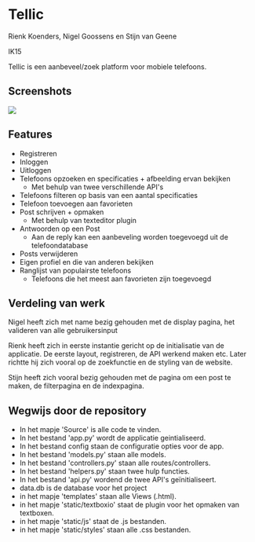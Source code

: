 # Tellic

<p>Rienk Koenders, Nigel Goossens en Stijn van Geene<br /></p>
<p>IK15</p>
<p>Tellic is een aanbeveel/zoek platform voor mobiele telefoons.</p>
<h2> Screenshots</h2>
<img src="https://i.imgur.com/otmxWY1.png"/>
<br>
<h2>Features</h2>
<ul>
  <li>Registreren</li>
  <li>Inloggen</li>
  <li>Uitloggen</li>
  <li>Telefoons opzoeken en specificaties + afbeelding ervan bekijken
    <ul>
      <li> Met behulp van twee verschillende API's</li>
    </ul>
  </li>  
  <li>Telefoons filteren op basis van een aantal specificaties</li>
  <li>Telefoon toevoegen aan favorieten</li>
  <li>Post schrijven + opmaken
  <ul>
    <li> Met behulp van texteditor plugin </li>
  </ul>
  </li>
  <li>Antwoorden op een Post
  <ul>
    <li> Aan de reply kan een aanbeveling worden toegevoegd uit de telefoondatabase </li>
  </ul>
  </li>
  <li>Posts verwijderen</li>
  <li>Eigen profiel en die van anderen bekijken</li>
  <li>Ranglijst van populairste telefoons
  <ul>
    <li> Telefoons die het meest aan favorieten zijn toegevoegd </li>
  </ul>
  </li>
</ul>

<h2> Verdeling van werk </h2>
<p> Nigel heeft zich met name bezig gehouden met de display pagina, het valideren van alle gebruikersinput</p>
<p> Rienk heeft zich in eerste instantie gericht op de initialisatie van de applicatie. De eerste layout, registreren, de API werkend maken etc. Later richtte hij zich vooral op de zoekfunctie en de styling van de website.</p>
<p> Stijn heeft zich vooral bezig gehouden met de pagina om een post te maken, de filterpagina en de indexpagina. </p>

<h2>Wegwijs door de repository</h2>
<ul>
  <li>In het mapje 'Source' is alle code te vinden.</li>
  <li>In het bestand 'app.py' wordt de applicatie geintialiseerd.</li>
  <li>In het bestand config staan de configuratie opties voor de app.</li>
  <li>In het bestand 'models.py' staan alle models.</li>
  <li>In het bestand 'controllers.py' staan alle routes/controllers.</li>
  <li>In het bestand 'helpers.py' staan twee hulp functies.</li>
  <li>In het bestand 'api.py' wordend de twee API's geïnitialiseert.</li>
  <li>data.db is de database voor het project</li>
  <li>in het mapje 'templates' staan alle Views (.html).</li>
  <li>in het mapje 'static/textboxio' staat de plugin voor het opmaken van textboxen.</li>
  <li>in het mapje 'static/js' staat de .js bestanden.</li>
  <li>in het mapje 'static/styles' staan alle .css bestanden.</li>
</ul>
<p><br /></p>
